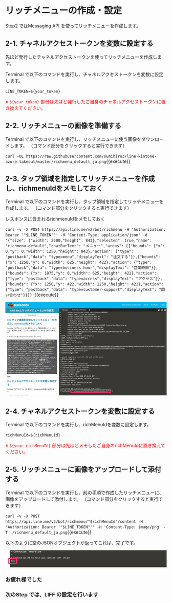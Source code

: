 # リッチメニューの作成・設定

Step2 ではMessaging API を使ってリッチメニューを作成します。

## 2-1. チャネルアクセストークンを変数に設定する

先ほど発行したチャネルアクセストークンを使ってリッチメニューを作成します。

Terminal で以下のコマンドを実行し、チャネルアクセストークンを変数に設定します。

`LINE_TOKEN=${your_token}`

<font color="red">※ `${your_token}` 部分は先ほど発行したご自身のチャネルアクセストークンに置き換えてください。</font><br>

## 2-2. リッチメニューの画像を準備する

Terminal で以下のコマンドを実行し、リッチメニューに使う画像をダウンロードします。
（コマンド部分をクリックすると実行できます）

`curl -OL https://raw.githubusercontent.com/sumihiro3/line-kintone-azure-takeout/master/richmenu_default_ja.png`{{execute}}

## 2-3. タップ領域を指定してリッチメニューを作成し、richmenuIdをメモしておく

Terminal で以下のコマンドを実行し、タップ領域を指定してリッチメニューを作成します。
（コマンド部分をクリックすると実行できます）

レスポンスに含まれるrichmenuIdをメモしておく

`curl -v -X POST https://api.line.me/v2/bot/richmenu -H 'Authorization: Bearer '"$LINE_TOKEN"'' -H 'Content-Type: application/json' -d '{"size": {"width": 2500,"height": 843},"selected": true,"name": "richmenu-default","chatBarText": "メニュー","areas": [{"bounds": {"x": 0,"y": 0,"width": 1250,"height": 843},"action": {"type": "postback","data": "type=menu","displayText": "注文する"}},{"bounds": {"x": 1250,"y": 0,"width": 625,"height": 422},"action": {"type": "postback","data": "type=business-hour","displayText": "営業時間"}},{"bounds": {"x": 1875,"y": 0,"width": 625,"height": 422},"action": {"type": "postback","data": "type=access","displayText": "アクセス"}},{"bounds": {"x": 1250,"y": 422,"width": 1250,"height": 421},"action": {"type": "postback","data": "type=customer-support","displayText": "問い合わせ"}}]}'`{{execute}}

![response](https://raw.githubusercontent.com/torisankanasan/katacoda-scenarios/master/SetupAzureAI/images/LINE_BotとリッチメニューとLIFFの設定___torisankanasan___Katacoda.png)

## 2-4. チャネルアクセストークンを変数に設定する

Terminal で以下のコマンドを実行し、richMenuIdを変数に設定します。

`richMenuId=${richMenuId}`

<font color="red">※ `${your_richMenuId}` 部分は先ほどメモしたご自身のrichMenuIdに置き換えてください。</font><br>

## 2-5. リッチメニューに画像をアップロードして添付する

Terminal で以下のコマンドを実行し、前の手順で作成したリッチメニューに、画像をアップロードして添付します。
（コマンド部分をクリックすると実行できます）

`curl -v -X POST https://api.line.me/v2/bot/richmenu/"$richMenuId"/content -H 'Authorization: Bearer '"$LINE_TOKEN"'' -H 'Content-Type: image/png' -T ./richmenu_default_ja.png`{{execute}}

以下のように空のJSONオブジェクトが返ってこれば、完了です。

![response](https://raw.githubusercontent.com/torisankanasan/katacoda-scenarios/master/SetupAzureAI/images/response.png)

### お疲れ様でした
### 次のStep では、LIFF の設定を行います